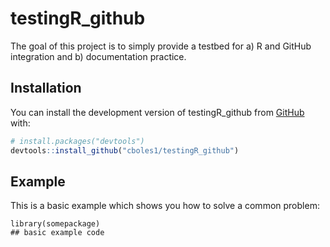# testingR_github
<!-- badges: start -->

<!-- badges: end -->

The goal of this project is to simply provide a testbed for a) R and GitHub integration and b) documentation practice. 

## Installation

You can install the development version of testingR_github from [GitHub](https://github.com/) with:

``` r
# install.packages("devtools")
devtools::install_github("cboles1/testingR_github")
```

## Example

This is a basic example which shows you how to solve a common problem:

```{r example}
library(somepackage)
## basic example code
```